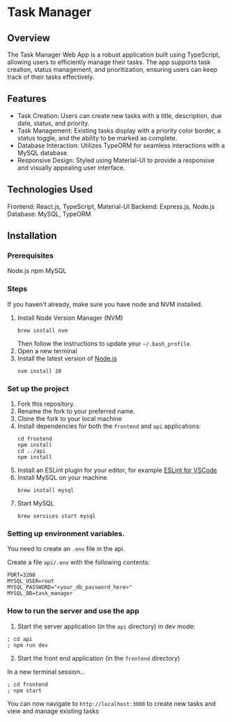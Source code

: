# Task Manager

## Overview

The Task Manager Web App is a robust application built using TypeScript, allowing users to efficiently manage their tasks. The app supports task creation, status management, and prioritization, ensuring users can keep track of their tasks effectively.

## Features

- Task Creation: Users can create new tasks with a title, description, due date, status, and priority.
- Task Management: Existing tasks display with a priority color border, a status toggle, and the ability to be marked as complete.
- Database Interaction: Utilizes TypeORM for seamless interactions with a MySQL database.
- Responsive Design: Styled using Material-UI to provide a responsive and visually appealing user interface.

## Technologies Used

Frontend: React.js, TypeScript, Material-UI
Backend: Express.js, Node.js
Database: MySQL, TypeORM

## Installation

### Prerequisites
Node.js
npm
MySQL

### Steps

If you haven't already, make sure you have node and NVM installed.

1. Install Node Version Manager (NVM)
   ```
   brew install nvm
   ```
   Then follow the instructions to update your `~/.bash_profile`.
2. Open a new terminal
3. Install the latest version of [Node.js](https://nodejs.org/en/)
   ```
   nvm install 20
   ```
   
### Set up the project

1. Fork this repository.
2. Rename the fork to your preferred name.
3. Clone the fork to your local machine
4. Install dependencies for both the `frontend` and `api` applications:
   ```
   cd frontend
   npm install
   cd ../api
   npm install
   ```
5. Install an ESLint plugin for your editor, for example
   [ESLint for VSCode](https://marketplace.visualstudio.com/items?itemName=dbaeumer.vscode-eslint)
6. Install MySQL on your machine
   ```
   brew install mysql
   ```
7. Start MySQL
   ```
   brew services start mysql
   ```

### Setting up environment variables.

You need to create an `.env` file in the api.

Create a file `api/.env` with the following contents:

```
PORT=3200
MYSQL_USER=root
MYSQL_PASSWORD="<your_db_password_here>"
MYSQL_DB=task_manager
```

### How to run the server and use the app

1. Start the server application (in the `api` directory) in dev mode:

```
; cd api
; npm run dev
```

2. Start the front end application (in the `frontend` directory)

In a new terminal session...

```
; cd frontend
; npm start
```

You can now navigate to `http://localhost:3000` to create new tasks and view and manage existing tasks
